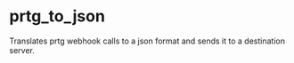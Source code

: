 # prtg_to_json
Translates prtg webhook calls to a json format and sends it to a destination server.
